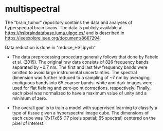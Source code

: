 # multispectral

The "brain_tumor" repository contains the data and analyses of hyperspectral brain scans. The data is publicly available at https://hsibraindatabase.iuma.ulpgc.es/ and is described in https://ieeexplore.ieee.org/document/8667294. 

Data reduction is done in "reduce_HSI.ipynb"
- The data preprocessing procedure generally follows that done by Fabelo et al. (2019). The original raw data consists of 826 frequency bands separated by ~0.7 nm. The first and last few frequency bands were omitted to avoid large instrumental uncertainties. The spectral dimension was further reduced to a sampling of ~7 nm by averaging contiguous bands into 65 coarser bands. white and dark images were used for flat fielding and zero-point corrections, respectively. Finally, each pixel was normalized to have a maximum value of unity and a minimum of zero.

- The overall goal is to train a model with supervised learning to classify a type of tissue given a hyperspectral image cube. The dimensions of each cube was 17x17x65 (17 pixels spatial; 65 spectral) centered on the pixel of interest.
